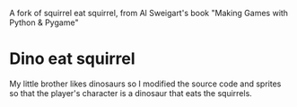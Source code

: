 A fork of squirrel eat squirrel, from Al Sweigart's book "Making Games with Python & Pygame"

Dino eat squirrel
===================================

My little brother likes dinosaurs so I modified the source code and sprites
so that the player's character is a dinosaur that eats the squirrels.

